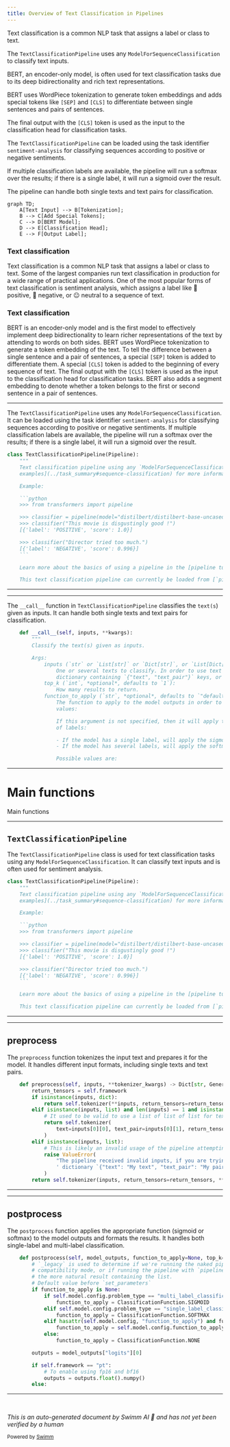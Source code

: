 ```yaml
---
title: Overview of Text Classification in Pipelines
---
```

Text classification is a common NLP task that assigns a label or class to text.

The <SwmToken path="src/transformers/pipelines/text_classification.py" pos="48:2:2" line-data="class TextClassificationPipeline(Pipeline):">`TextClassificationPipeline`</SwmToken> uses any <SwmToken path="src/transformers/pipelines/text_classification.py" pos="50:12:12" line-data="    Text classification pipeline using any `ModelForSequenceClassification`. See the [sequence classification">`ModelForSequenceClassification`</SwmToken> to classify text inputs.

BERT, an encoder-only model, is often used for text classification tasks due to its deep bidirectionality and rich text representations.

BERT uses WordPiece tokenization to generate token embeddings and adds special tokens like `[SEP]` and `[CLS]` to differentiate between single sentences and pairs of sentences.

The final output with the `[CLS]` token is used as the input to the classification head for classification tasks.

The <SwmToken path="src/transformers/pipelines/text_classification.py" pos="48:2:2" line-data="class TextClassificationPipeline(Pipeline):">`TextClassificationPipeline`</SwmToken> can be loaded using the task identifier <SwmToken path="src/transformers/pipelines/text_classification.py" pos="69:3:5" line-data="    `&quot;sentiment-analysis&quot;` (for classifying sequences according to positive or negative sentiments).">`sentiment-analysis`</SwmToken> for classifying sequences according to positive or negative sentiments.

If multiple classification labels are available, the pipeline will run a softmax over the results; if there is a single label, it will run a sigmoid over the result.

The pipeline can handle both single texts and text pairs for classification.

```mermaid
graph TD;
    A[Text Input] --> B[Tokenization];
    B --> C[Add Special Tokens];
    C --> D[BERT Model];
    D --> E[Classification Head];
    E --> F[Output Label];
```

### Text classification

Text classification is a common NLP task that assigns a label or class to text. Some of the largest companies run text classification in production for a wide range of practical applications. One of the most popular forms of text classification is sentiment analysis, which assigns a label like 🙂 positive, 🙁 negative, or 😐 neutral to a sequence of text.

### Text classification

BERT is an encoder-only model and is the first model to effectively implement deep bidirectionality to learn richer representations of the text by attending to words on both sides. BERT uses WordPiece tokenization to generate a token embedding of the text. To tell the difference between a single sentence and a pair of sentences, a special `[SEP]` token is added to differentiate them. A special `[CLS]` token is added to the beginning of every sequence of text. The final output with the `[CLS]` token is used as the input to the classification head for classification tasks. BERT also adds a segment embedding to denote whether a token belongs to the first or second sentence in a pair of sentences.

<SwmSnippet path="/src/transformers/pipelines/text_classification.py" line="48">

---

The <SwmToken path="src/transformers/pipelines/text_classification.py" pos="48:2:2" line-data="class TextClassificationPipeline(Pipeline):">`TextClassificationPipeline`</SwmToken> uses any <SwmToken path="src/transformers/pipelines/text_classification.py" pos="50:12:12" line-data="    Text classification pipeline using any `ModelForSequenceClassification`. See the [sequence classification">`ModelForSequenceClassification`</SwmToken>. It can be loaded using the task identifier <SwmToken path="src/transformers/pipelines/text_classification.py" pos="69:3:5" line-data="    `&quot;sentiment-analysis&quot;` (for classifying sequences according to positive or negative sentiments).">`sentiment-analysis`</SwmToken> for classifying sequences according to positive or negative sentiments. If multiple classification labels are available, the pipeline will run a softmax over the results; if there is a single label, it will run a sigmoid over the result.

````python
class TextClassificationPipeline(Pipeline):
    """
    Text classification pipeline using any `ModelForSequenceClassification`. See the [sequence classification
    examples](../task_summary#sequence-classification) for more information.

    Example:

    ```python
    >>> from transformers import pipeline

    >>> classifier = pipeline(model="distilbert/distilbert-base-uncased-finetuned-sst-2-english")
    >>> classifier("This movie is disgustingly good !")
    [{'label': 'POSITIVE', 'score': 1.0}]

    >>> classifier("Director tried too much.")
    [{'label': 'NEGATIVE', 'score': 0.996}]
    ```

    Learn more about the basics of using a pipeline in the [pipeline tutorial](../pipeline_tutorial)

    This text classification pipeline can currently be loaded from [`pipeline`] using the following task identifier:
````

---

</SwmSnippet>

<SwmSnippet path="/src/transformers/pipelines/text_classification.py" line="121">

---

The <SwmToken path="src/transformers/pipelines/text_classification.py" pos="121:3:3" line-data="    def __call__(self, inputs, **kwargs):">`__call__`</SwmToken> function in <SwmToken path="src/transformers/pipelines/text_classification.py" pos="48:2:2" line-data="class TextClassificationPipeline(Pipeline):">`TextClassificationPipeline`</SwmToken> classifies the <SwmToken path="src/transformers/pipelines/text_classification.py" pos="123:5:7" line-data="        Classify the text(s) given as inputs.">`text(s`</SwmToken>) given as inputs. It can handle both single texts and text pairs for classification.

```python
    def __call__(self, inputs, **kwargs):
        """
        Classify the text(s) given as inputs.

        Args:
            inputs (`str` or `List[str]` or `Dict[str]`, or `List[Dict[str]]`):
                One or several texts to classify. In order to use text pairs for your classification, you can send a
                dictionary containing `{"text", "text_pair"}` keys, or a list of those.
            top_k (`int`, *optional*, defaults to `1`):
                How many results to return.
            function_to_apply (`str`, *optional*, defaults to `"default"`):
                The function to apply to the model outputs in order to retrieve the scores. Accepts four different
                values:

                If this argument is not specified, then it will apply the following functions according to the number
                of labels:

                - If the model has a single label, will apply the sigmoid function on the output.
                - If the model has several labels, will apply the softmax function on the output.

                Possible values are:
```

---

</SwmSnippet>

# Main functions

Main functions

<SwmSnippet path="/src/transformers/pipelines/text_classification.py" line="48">

---

## <SwmToken path="src/transformers/pipelines/text_classification.py" pos="48:2:2" line-data="class TextClassificationPipeline(Pipeline):">`TextClassificationPipeline`</SwmToken>

The <SwmToken path="src/transformers/pipelines/text_classification.py" pos="48:2:2" line-data="class TextClassificationPipeline(Pipeline):">`TextClassificationPipeline`</SwmToken> class is used for text classification tasks using any <SwmToken path="src/transformers/pipelines/text_classification.py" pos="50:12:12" line-data="    Text classification pipeline using any `ModelForSequenceClassification`. See the [sequence classification">`ModelForSequenceClassification`</SwmToken>. It can classify text inputs and is often used for sentiment analysis.

````python
class TextClassificationPipeline(Pipeline):
    """
    Text classification pipeline using any `ModelForSequenceClassification`. See the [sequence classification
    examples](../task_summary#sequence-classification) for more information.

    Example:

    ```python
    >>> from transformers import pipeline

    >>> classifier = pipeline(model="distilbert/distilbert-base-uncased-finetuned-sst-2-english")
    >>> classifier("This movie is disgustingly good !")
    [{'label': 'POSITIVE', 'score': 1.0}]

    >>> classifier("Director tried too much.")
    [{'label': 'NEGATIVE', 'score': 0.996}]
    ```

    Learn more about the basics of using a pipeline in the [pipeline tutorial](../pipeline_tutorial)

    This text classification pipeline can currently be loaded from [`pipeline`] using the following task identifier:
````

---

</SwmSnippet>

<SwmSnippet path="/src/transformers/pipelines/text_classification.py" line="165">

---

## preprocess

The <SwmToken path="src/transformers/pipelines/text_classification.py" pos="165:3:3" line-data="    def preprocess(self, inputs, **tokenizer_kwargs) -&gt; Dict[str, GenericTensor]:">`preprocess`</SwmToken> function tokenizes the input text and prepares it for the model. It handles different input formats, including single texts and text pairs.

```python
    def preprocess(self, inputs, **tokenizer_kwargs) -> Dict[str, GenericTensor]:
        return_tensors = self.framework
        if isinstance(inputs, dict):
            return self.tokenizer(**inputs, return_tensors=return_tensors, **tokenizer_kwargs)
        elif isinstance(inputs, list) and len(inputs) == 1 and isinstance(inputs[0], list) and len(inputs[0]) == 2:
            # It used to be valid to use a list of list of list for text pairs, keeping this path for BC
            return self.tokenizer(
                text=inputs[0][0], text_pair=inputs[0][1], return_tensors=return_tensors, **tokenizer_kwargs
            )
        elif isinstance(inputs, list):
            # This is likely an invalid usage of the pipeline attempting to pass text pairs.
            raise ValueError(
                "The pipeline received invalid inputs, if you are trying to send text pairs, you can try to send a"
                ' dictionary `{"text": "My text", "text_pair": "My pair"}` in order to send a text pair.'
            )
        return self.tokenizer(inputs, return_tensors=return_tensors, **tokenizer_kwargs)
```

---

</SwmSnippet>

<SwmSnippet path="/src/transformers/pipelines/text_classification.py" line="189">

---

## postprocess

The <SwmToken path="src/transformers/pipelines/text_classification.py" pos="189:3:3" line-data="    def postprocess(self, model_outputs, function_to_apply=None, top_k=1, _legacy=True):">`postprocess`</SwmToken> function applies the appropriate function (sigmoid or softmax) to the model outputs and formats the results. It handles both single-label and multi-label classification.

```python
    def postprocess(self, model_outputs, function_to_apply=None, top_k=1, _legacy=True):
        # `_legacy` is used to determine if we're running the naked pipeline and in backward
        # compatibility mode, or if running the pipeline with `pipeline(..., top_k=1)` we're running
        # the more natural result containing the list.
        # Default value before `set_parameters`
        if function_to_apply is None:
            if self.model.config.problem_type == "multi_label_classification" or self.model.config.num_labels == 1:
                function_to_apply = ClassificationFunction.SIGMOID
            elif self.model.config.problem_type == "single_label_classification" or self.model.config.num_labels > 1:
                function_to_apply = ClassificationFunction.SOFTMAX
            elif hasattr(self.model.config, "function_to_apply") and function_to_apply is None:
                function_to_apply = self.model.config.function_to_apply
            else:
                function_to_apply = ClassificationFunction.NONE

        outputs = model_outputs["logits"][0]

        if self.framework == "pt":
            # To enable using fp16 and bf16
            outputs = outputs.float().numpy()
        else:
```

---

</SwmSnippet>

&nbsp;

*This is an auto-generated document by Swimm AI 🌊 and has not yet been verified by a human*

<SwmMeta version="3.0.0" repo-id="Z2l0aHViJTNBJTNBdHJhbnNmb3JtZXJzJTNBJTNBc2h1anV1dQ==" repo-name="transformers" doc-type="overview"><sup>Powered by [Swimm](/)</sup></SwmMeta>
